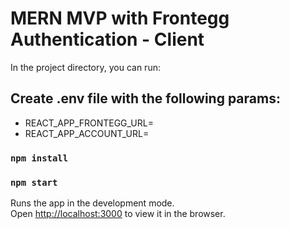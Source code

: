 # MERN MVP with Frontegg Authentication - Client

In the project directory, you can run:

## Create .env file with the following params:

- REACT_APP_FRONTEGG_URL=
- REACT_APP_ACCOUNT_URL=

### `npm install`

### `npm start`

Runs the app in the development mode.\
Open [http://localhost:3000](http://localhost:3000) to view it in the browser.
